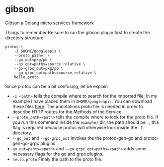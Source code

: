 # gibson
Gibson a Golang micro services framework


Things to remember
Be sure to run the gibson plugin first to create the directory structure

```
protoc \
    -I $HOME/googleapis \
    --proto_path=. \
    --go_out=pkg/pb \
    --go_opt=paths=source_relative \
    --go-grpc_out=pkg/pb \
    --go-grpc_opt=paths=source_relative \
    hello.proto
```

Since protoc can be a bit confusing, let be explain

- `-I <path>` tells the compile where to search for the imported file, In my example I have placed them in `$HOME/googleapis`. You can download these files [here](https://github.com/googleapis/googleapis). The annotations.proto file is needed in order to describe HTTP routes for the Methods of the Service.
- `--proto_path=<path>` tells the compile where to look for the proto file. If you run this command inside the `example/` dir, the path should be `.`, this flag is required because protoc will otherwise look inside the `-I` directory.
- `--go_out` and `--go-grpc_out` invokes the the protoc-gen-go and protoc-gen-go-grpc plugins.
- `go_out=pahts=<path>` and `--go-grpc_opt=paths=<path>` adds some necessary flags for the go and grpc plugins.
- `hello.proto` Finaly the path to the proto file.